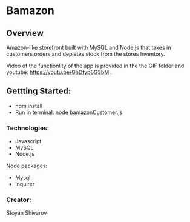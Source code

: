 # Bamazon

## Overview
Amazon-like storefront built with MySQL and Node.js that takes in customers orders and depletes stock from the stores Inventory.

Video of the functionlity of the app is provided in the the GIF folder and youtube: https://youtu.be/GhDtyp6G3bM .

## Gettting Started:
* npm install
* Run in terminal:  node bamazonCustomer.js

### Technologies:

* Javascript
* MySQL
* Node.js

Node packages:

* Mysql
* Inquirer

### Creator: 
   Stoyan Shivarov